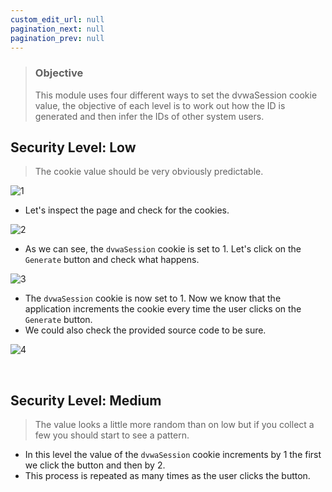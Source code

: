 ```yaml
---
custom_edit_url: null
pagination_next: null
pagination_prev: null
---
```


> ### Objective
> This module uses four different ways to set the dvwaSession cookie value, the objective of each level is to work out how the ID is generated and then infer the IDs of other system users.

## Security Level: Low
> The cookie value should be very obviously predictable.

![1](https://github.com/Knign/Write-ups/assets/110326359/b3162260-4398-415b-a2a0-1468e8ac0936)

- Let's inspect the page and check for the cookies.

![2](https://github.com/Knign/Write-ups/assets/110326359/a5d88a78-c87b-4eea-b68d-fcdc3a908e8b)

- As we can see, the `dvwaSession` cookie is set to 1. Let's click on the `Generate` button and check what happens.

![3](https://github.com/Knign/Write-ups/assets/110326359/9cb3a7c9-2fe2-41e3-815e-7b8a5effaa89)

- The `dvwaSession` cookie is now set to 1.  Now we know that the application increments the cookie every time the user clicks on the `Generate` button.
- We could also check the provided source code to be sure.

![4](https://github.com/Knign/Write-ups/assets/110326359/2b0763a6-5df4-4a30-a1a8-b74a2f075d15)

&nbsp;

## Security Level: Medium
> The value looks a little more random than on low but if you collect a few you should start to see a pattern.
- In this level the value of the `dvwaSession` cookie increments by 1 the first we click the button and then by 2.
- This process is repeated as many times as the user clicks the button.
